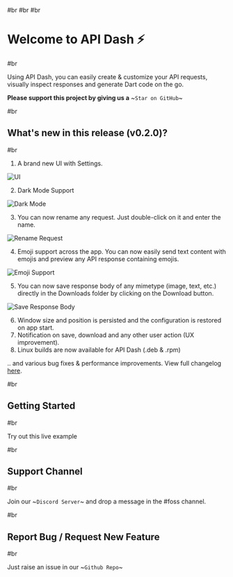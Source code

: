 #br
#br
#br

# Welcome to API Dash ⚡️

#br

Using API Dash, you can easily create & customize your API requests, visually inspect responses and generate Dart code on the go.

**Please support this project by giving us a** ~`Star on GitHub`~

#br

## What's new in this release (v0.2.0)?

#br

1. A brand new UI with Settings.

![UI](resource:assets/intro/{{mode}}-ui.png)

2. Dark Mode Support

![Dark Mode](resource:assets/intro/{{mode}}-darkmode.gif)

3. You can now rename any request. Just double-click on it and enter the name.

![Rename Request](resource:assets/intro/{{mode}}-rename.gif)

4. Emoji support across the app. You can now easily send text content with emojis and preview any API response containing emojis.

![Emoji Support](resource:assets/intro/{{mode}}-emoji.png)

5. You can now save response body of any mimetype (image, text, etc.) directly in the Downloads folder by clicking on the Download button.

![Save Response Body](resource:assets/intro/{{mode}}-download.png)

6. Window size and position is persisted and the configuration is restored on app start.
7. Notification on save, download and any other user action (UX improvement).
8. Linux builds are now available for API Dash (.deb & .rpm)

.. and various bug fixes & performance improvements. View full changelog [here](https://github.com/foss42/api-dash/blob/main/CHANGELOG.md).

#br

## Getting Started

#br

Try out this live example 

#br

## Support Channel

#br

Join our ~`Discord Server`~ and drop a message in the #foss channel.

#br

## Report Bug / Request New Feature

#br

Just raise an issue in our ~`Github Repo`~
